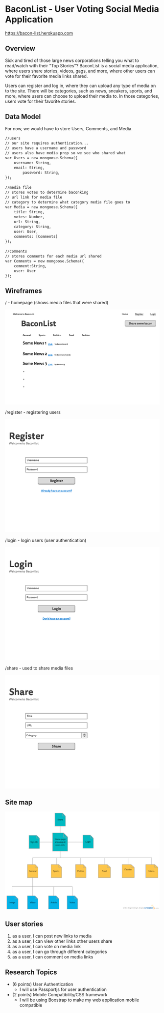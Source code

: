 # BaconList - User Voting Social Media Application

https://bacon-list.herokuapp.com

## Overview
Sick and tired of those large news corporations telling you what to read/watch with their "Top Stories"? BaconList is a social media application, where users share stories, videos, gags, and more, where other users can vote for their favorite media links shared.

Users can register and log in, where they can upload any type of media on to the site. There will be categories, such as news, sneakers, sports, and more, where users can choose to upload their media to. In those categories, users vote for their favorite stories.

## Data Model
For now, we would have to store Users, Comments, and Media.

```
//users
// our site requires authentication...
// users have a username and password
// users also have media prop so we see who shared what
var Users = new mongoose.Schema({
	username: String,
	email: String,
    	password: String,
});

//media file
// stores votes to determine baconking
// url link for media file
// category to determine what category media file goes to
var Media = new mongoose.Schema({
	title: String,
	votes: Number,
	url: String,
	category: String,
	user: User,
	comments: [Comments]
});

//comments
// stores comments for each media url shared
var Comments = new mongoose.Schema({
	comment:String,
	user: User
});

```

## Wireframes
/ - homepage (shows media files that were shared)

![home](/documentation/1-Home.png)

/register - registering users

![register](/documentation/2-Register.png)

/login - login users (user authentication)

![login](/documentation/3-Login.png)

/share - used to share media files

![share](/documentation/4-Share.png)

## Site map

![sitemap](/documentation/Baconlist.png)

## User stories
1. as a user, I can post new links to media
2. as a user, I can view other links other users share
3. as a user, I can vote on media link
4. as a user, I can go through different categories
5. as a user, I can comment on media links

## Research Topics
- (6 points) User Authentication
  - I will use Passportjs for user authentication
- (2 points) Mobile Compatibility/CSS framework
  - I will be using Boostrap to make my web application mobile compatible
